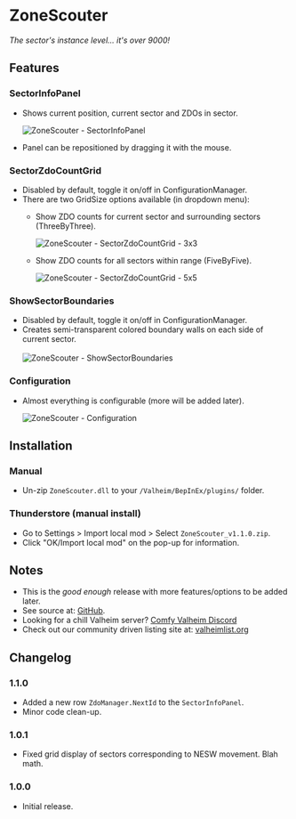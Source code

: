 # ZoneScouter

*The sector's instance level... it's over 9000!*

## Features

### SectorInfoPanel

  * Shows current position, current sector and ZDOs in sector.

    ![ZoneScouter - SectorInfoPanel](https://i.imgur.com/pCsiBPb.png)

  - Panel can be repositioned by dragging it with the mouse.

### SectorZdoCountGrid

  - Disabled by default, toggle it on/off in ConfigurationManager.
  - There are two GridSize options available (in dropdown menu):  
    * Show ZDO counts for current sector and surrounding sectors (ThreeByThree).

      ![ZoneScouter - SectorZdoCountGrid - 3x3](https://i.imgur.com/gy1cQUh.png)

    * Show ZDO counts for all sectors within range (FiveByFive).

      ![ZoneScouter - SectorZdoCountGrid - 5x5](https://i.imgur.com/2XfS7SC.png)

### ShowSectorBoundaries

  * Disabled by default, toggle it on/off in ConfigurationManager.
  * Creates semi-transparent colored boundary walls on each side of current sector.  
    \
    ![ZoneScouter - ShowSectorBoundaries](https://i.imgur.com/Ux9Uwqw.png)

### Configuration

  * Almost everything is configurable (more will be added later).

    ![ZoneScouter - Configuration](https://i.imgur.com/5ScpxAV.png)

## Installation

### Manual

  * Un-zip `ZoneScouter.dll` to your `/Valheim/BepInEx/plugins/` folder.

### Thunderstore (manual install)

  * Go to Settings > Import local mod > Select `ZoneScouter_v1.1.0.zip`.
  * Click "OK/Import local mod" on the pop-up for information.

## Notes

  * This is the *good enough* release with more features/options to be added later.
  * See source at: [GitHub](https://github.com/redseiko/ComfyMods/tree/main/ZoneScouter).
  * Looking for a chill Valheim server? [Comfy Valheim Discord](https://discord.gg/ameHJz5PFk)
  * Check out our community driven listing site at: [valheimlist.org](https://valheimlist.org/)

## Changelog

### 1.1.0

  * Added a new row `ZdoManager.NextId` to the `SectorInfoPanel`.
  * Minor code clean-up.

### 1.0.1

  * Fixed grid display of sectors corresponding to NESW movement. Blah math.

### 1.0.0

  * Initial release.